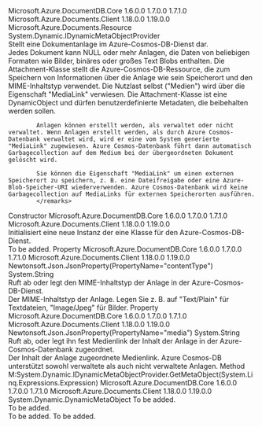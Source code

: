 <Type Name="Attachment" FullName="Microsoft.Azure.Documents.Attachment">
  <TypeSignature Language="C#" Value="public class Attachment : Microsoft.Azure.Documents.Resource, System.Dynamic.IDynamicMetaObjectProvider" />
  <TypeSignature Language="ILAsm" Value=".class public auto ansi beforefieldinit Attachment extends Microsoft.Azure.Documents.Resource implements class System.Dynamic.IDynamicMetaObjectProvider" />
  <TypeSignature Language="DocId" Value="T:Microsoft.Azure.Documents.Attachment" />
  <TypeSignature Language="VB.NET" Value="Public Class Attachment&#xA;Inherits Resource&#xA;Implements IDynamicMetaObjectProvider" />
  <TypeSignature Language="F#" Value="type Attachment = class&#xA;    inherit Resource&#xA;    interface IDynamicMetaObjectProvider" />
  <AssemblyInfo>
    <AssemblyName>Microsoft.Azure.DocumentDB.Core</AssemblyName>
    <AssemblyVersion>1.6.0.0</AssemblyVersion>
    <AssemblyVersion>1.7.0.0</AssemblyVersion>
    <AssemblyVersion>1.7.1.0</AssemblyVersion>
  </AssemblyInfo>
  <AssemblyInfo>
    <AssemblyName>Microsoft.Azure.Documents.Client</AssemblyName>
    <AssemblyVersion>1.18.0.0</AssemblyVersion>
    <AssemblyVersion>1.19.0.0</AssemblyVersion>
  </AssemblyInfo>
  <Base>
    <BaseTypeName>Microsoft.Azure.Documents.Resource</BaseTypeName>
  </Base>
  <Interfaces>
    <Interface>
      <InterfaceName>System.Dynamic.IDynamicMetaObjectProvider</InterfaceName>
    </Interface>
  </Interfaces>
  <Docs>
    <summary>
            Stellt eine Dokumentanlage im Azure-Cosmos-DB-Dienst dar.
            </summary>
    <remarks>
            Jedes Dokument kann NULL oder mehr Anlagen, die Daten von beliebigen Formaten wie Bilder, binäres oder großes Text Blobs enthalten. Die Attachment-Klasse stellt die Azure-Cosmos-DB-Ressource, die zum Speichern von Informationen über die Anlage wie sein Speicherort und den MIME-Inhaltstyp verwendet. Die Nutzlast selbst ("Medien") wird über die Eigenschaft "MediaLink" verwiesen. Die Attachment-Klasse ist eine DynamicObject und dürfen benutzerdefinierte Metadaten, die beibehalten werden sollen. 
            
            Anlagen können erstellt werden, als verwaltet oder nicht verwaltet. Wenn Anlagen erstellt werden, als durch Azure Cosmos-Datenbank verwaltet wird, wird er eine vom System generierte "MediaLink" zugewiesen. Azure Cosmos-Datenbank führt dann automatisch Garbagecollection auf dem Medium bei der übergeordneten Dokument gelöscht wird.
            
            Sie können die Eigenschaft "MediaLink" um einen externen Speicherort zu speichern, z. B. eine Dateifreigabe oder eine Azure-Blob-Speicher-URI wiederverwenden. Azure Cosmos-Datenbank wird keine Garbagecollection auf MediaLinks für externen Speicherorten ausführen.
            </remarks>
  </Docs>
  <Members>
    <Member MemberName=".ctor">
      <MemberSignature Language="C#" Value="public Attachment ();" />
      <MemberSignature Language="ILAsm" Value=".method public hidebysig specialname rtspecialname instance void .ctor() cil managed" />
      <MemberSignature Language="DocId" Value="M:Microsoft.Azure.Documents.Attachment.#ctor" />
      <MemberSignature Language="VB.NET" Value="Public Sub New ()" />
      <MemberType>Constructor</MemberType>
      <AssemblyInfo>
        <AssemblyName>Microsoft.Azure.DocumentDB.Core</AssemblyName>
        <AssemblyVersion>1.6.0.0</AssemblyVersion>
        <AssemblyVersion>1.7.0.0</AssemblyVersion>
        <AssemblyVersion>1.7.1.0</AssemblyVersion>
      </AssemblyInfo>
      <AssemblyInfo>
        <AssemblyName>Microsoft.Azure.Documents.Client</AssemblyName>
        <AssemblyVersion>1.18.0.0</AssemblyVersion>
        <AssemblyVersion>1.19.0.0</AssemblyVersion>
      </AssemblyInfo>
      <Parameters />
      <Docs>
        <summary>
            Initialisiert eine neue Instanz der eine <see cref="T:Microsoft.Azure.Documents.Attachment" /> Klasse für den Azure-Cosmos-DB-Dienst.
            </summary>
        <remarks>To be added.</remarks>
      </Docs>
    </Member>
    <Member MemberName="ContentType">
      <MemberSignature Language="C#" Value="public string ContentType { get; set; }" />
      <MemberSignature Language="ILAsm" Value=".property instance string ContentType" />
      <MemberSignature Language="DocId" Value="P:Microsoft.Azure.Documents.Attachment.ContentType" />
      <MemberSignature Language="VB.NET" Value="Public Property ContentType As String" />
      <MemberSignature Language="F#" Value="member this.ContentType : string with get, set" Usage="Microsoft.Azure.Documents.Attachment.ContentType" />
      <MemberType>Property</MemberType>
      <AssemblyInfo>
        <AssemblyName>Microsoft.Azure.DocumentDB.Core</AssemblyName>
        <AssemblyVersion>1.6.0.0</AssemblyVersion>
        <AssemblyVersion>1.7.0.0</AssemblyVersion>
        <AssemblyVersion>1.7.1.0</AssemblyVersion>
      </AssemblyInfo>
      <AssemblyInfo>
        <AssemblyName>Microsoft.Azure.Documents.Client</AssemblyName>
        <AssemblyVersion>1.18.0.0</AssemblyVersion>
        <AssemblyVersion>1.19.0.0</AssemblyVersion>
      </AssemblyInfo>
      <Attributes>
        <Attribute>
          <AttributeName>Newtonsoft.Json.JsonProperty(PropertyName="contentType")</AttributeName>
        </Attribute>
      </Attributes>
      <ReturnValue>
        <ReturnType>System.String</ReturnType>
      </ReturnValue>
      <Docs>
        <summary>
            Ruft ab oder legt den MIME-Inhaltstyp der Anlage in der Azure-Cosmos-DB-Dienst.
            </summary>
        <value>
            Der MIME-Inhaltstyp der Anlage.
            </value>
        <remarks>Legen Sie z. B. auf "Text/Plain" für Textdateien, "Image/Jpeg" für Bilder.</remarks>
      </Docs>
    </Member>
    <Member MemberName="MediaLink">
      <MemberSignature Language="C#" Value="public string MediaLink { get; set; }" />
      <MemberSignature Language="ILAsm" Value=".property instance string MediaLink" />
      <MemberSignature Language="DocId" Value="P:Microsoft.Azure.Documents.Attachment.MediaLink" />
      <MemberSignature Language="VB.NET" Value="Public Property MediaLink As String" />
      <MemberSignature Language="F#" Value="member this.MediaLink : string with get, set" Usage="Microsoft.Azure.Documents.Attachment.MediaLink" />
      <MemberType>Property</MemberType>
      <AssemblyInfo>
        <AssemblyName>Microsoft.Azure.DocumentDB.Core</AssemblyName>
        <AssemblyVersion>1.6.0.0</AssemblyVersion>
        <AssemblyVersion>1.7.0.0</AssemblyVersion>
        <AssemblyVersion>1.7.1.0</AssemblyVersion>
      </AssemblyInfo>
      <AssemblyInfo>
        <AssemblyName>Microsoft.Azure.Documents.Client</AssemblyName>
        <AssemblyVersion>1.18.0.0</AssemblyVersion>
        <AssemblyVersion>1.19.0.0</AssemblyVersion>
      </AssemblyInfo>
      <Attributes>
        <Attribute>
          <AttributeName>Newtonsoft.Json.JsonProperty(PropertyName="media")</AttributeName>
        </Attribute>
      </Attributes>
      <ReturnValue>
        <ReturnType>System.String</ReturnType>
      </ReturnValue>
      <Docs>
        <summary>
            Ruft ab, oder legt ihn fest Medienlink der Inhalt der Anlage in der Azure-Cosmos-Datenbank zugeordnet.
            </summary>
        <value>
            Der Inhalt der Anlage zugeordnete Medienlink.
            </value>
        <remarks>Azure Cosmos-DB unterstützt sowohl verwaltete als auch nicht verwaltete Anlagen.</remarks>
      </Docs>
    </Member>
    <Member MemberName="System.Dynamic.IDynamicMetaObjectProvider.GetMetaObject">
      <MemberSignature Language="C#" Value="System.Dynamic.DynamicMetaObject IDynamicMetaObjectProvider.GetMetaObject (System.Linq.Expressions.Expression parameter);" />
      <MemberSignature Language="ILAsm" Value=".method hidebysig newslot virtual instance class System.Dynamic.DynamicMetaObject System.Dynamic.IDynamicMetaObjectProvider.GetMetaObject(class System.Linq.Expressions.Expression parameter) cil managed" />
      <MemberSignature Language="DocId" Value="M:Microsoft.Azure.Documents.Attachment.System#Dynamic#IDynamicMetaObjectProvider#GetMetaObject(System.Linq.Expressions.Expression)" />
      <MemberSignature Language="VB.NET" Value="Function GetMetaObject (parameter As Expression) As DynamicMetaObject Implements IDynamicMetaObjectProvider.GetMetaObject" />
      <MemberType>Method</MemberType>
      <Implements>
        <InterfaceMember>M:System.Dynamic.IDynamicMetaObjectProvider.GetMetaObject(System.Linq.Expressions.Expression)</InterfaceMember>
      </Implements>
      <AssemblyInfo>
        <AssemblyName>Microsoft.Azure.DocumentDB.Core</AssemblyName>
        <AssemblyVersion>1.6.0.0</AssemblyVersion>
        <AssemblyVersion>1.7.0.0</AssemblyVersion>
        <AssemblyVersion>1.7.1.0</AssemblyVersion>
      </AssemblyInfo>
      <AssemblyInfo>
        <AssemblyName>Microsoft.Azure.Documents.Client</AssemblyName>
        <AssemblyVersion>1.18.0.0</AssemblyVersion>
        <AssemblyVersion>1.19.0.0</AssemblyVersion>
      </AssemblyInfo>
      <ReturnValue>
        <ReturnType>System.Dynamic.DynamicMetaObject</ReturnType>
      </ReturnValue>
      <Parameters>
        <Parameter Name="parameter" Type="System.Linq.Expressions.Expression" />
      </Parameters>
      <Docs>
        <param name="parameter">To be added.</param>
        <summary>To be added.</summary>
        <returns>To be added.</returns>
        <remarks>To be added.</remarks>
      </Docs>
    </Member>
  </Members>
</Type>